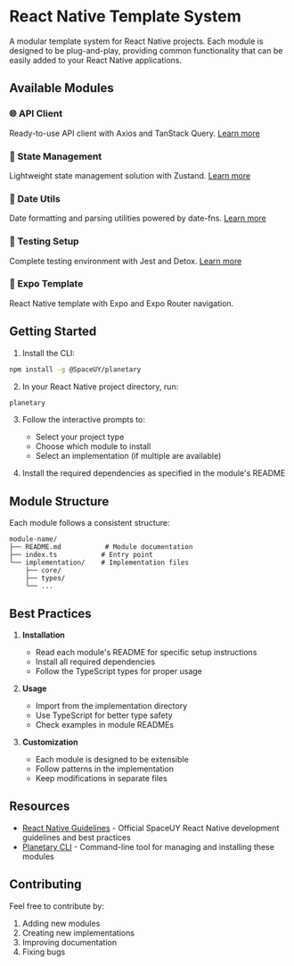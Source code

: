 # React Native Template System

A modular template system for React Native projects. Each module is designed to be plug-and-play, providing common functionality that can be easily added to your React Native applications.

## Available Modules

### 🌐 API Client
Ready-to-use API client with Axios and TanStack Query.
[Learn more](./api-client/README.md)

### 💾 State Management
Lightweight state management solution with Zustand.
[Learn more](./state-management/README.md)

### 📅 Date Utils
Date formatting and parsing utilities powered by date-fns.
[Learn more](./date-utils/README.md)

### 🧪 Testing Setup
Complete testing environment with Jest and Detox.
[Learn more](./testing-setup/README.md)

### 📱 Expo Template
React Native template with Expo and Expo Router navigation.

## Getting Started

1. Install the CLI:
```bash
npm install -g @SpaceUY/planetary
```

2. In your React Native project directory, run:
```bash
planetary
```

3. Follow the interactive prompts to:
   - Select your project type
   - Choose which module to install
   - Select an implementation (if multiple are available)

4. Install the required dependencies as specified in the module's README

## Module Structure

Each module follows a consistent structure:
```
module-name/
├── README.md           # Module documentation
├── index.ts           # Entry point
└── implementation/    # Implementation files
    ├── core/
    ├── types/
    └── ...
```

## Best Practices

1. **Installation**
   - Read each module's README for specific setup instructions
   - Install all required dependencies
   - Follow the TypeScript types for proper usage

2. **Usage**
   - Import from the implementation directory
   - Use TypeScript for better type safety
   - Check examples in module READMEs

3. **Customization**
   - Each module is designed to be extensible
   - Follow patterns in the implementation
   - Keep modifications in separate files

## Resources

- [React Native Guidelines](https://spaceuy.github.io/react-native-guidelines/) - Official SpaceUY React Native development guidelines and best practices
- [Planetary CLI](https://github.com/SpaceUY/planetary) - Command-line tool for managing and installing these modules

## Contributing

Feel free to contribute by:
1. Adding new modules
2. Creating new implementations
3. Improving documentation
4. Fixing bugs
